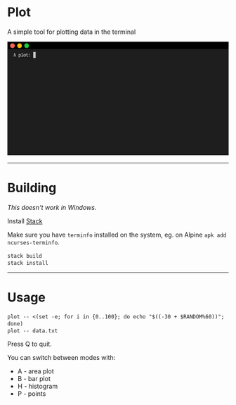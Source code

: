 # Plot

A simple tool for plotting data in the terminal

![Plot demo](https://raw.githubusercontent.com/weeezes/plot/master/media/plot_demo.gif)

---

# Building

*This doesn't work in Windows.*

Install [Stack](https://docs.haskellstack.org/en/stable/README/#how-to-install)

Make sure you have `terminfo` installed on the system, eg. on Alpine `apk add ncurses-terminfo`.

```
stack build
stack install
```

---

# Usage

```
plot -- <(set -e; for i in {0..100}; do echo "$((-30 + $RANDOM%60))"; done)
plot -- data.txt
```
Press Q to quit.

You can switch between modes with:

* A - area plot
* B - bar plot
* H - histogram
* P - points

